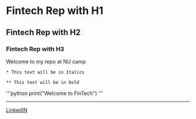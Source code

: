# Fintech Rep with H1

## Fintech Rep with H2

### Fintech Rep with H3

Welcome to my repo at NU camp

    * This text will be in Italics 

    ** This text will be in bold

'''python
print("Welcome to FinTech")
'''

---

[LinkedIN](https://www.linkedin.com/in/genki-hirayama-a2104481/)

